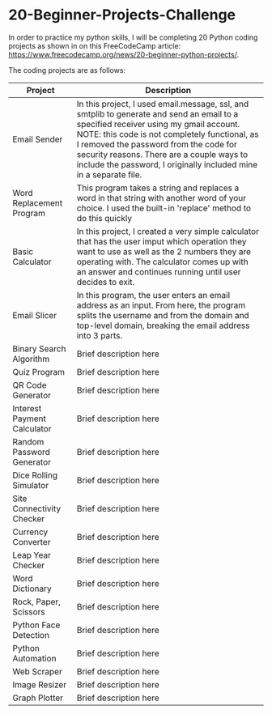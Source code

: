 # 20-Beginner-Projects-Challenge

In order to practice my python skills, I will be completing 20 Python coding projects as shown in on this FreeCodeCamp article: https://www.freecodecamp.org/news/20-beginner-python-projects/.

The coding projects are as follows: 

| Project                   | Description                  |
|---------------------------|------------------------------|
| Email Sender              | In this project, I used email.message, ssl, and smtplib to generate and send an email to a specified receiver using my gmail account. NOTE: this code is not completely functional, as I removed the password from the code for security reasons. There are a couple ways to include the password, I originally included mine in a separate file. |
| Word Replacement Program  | This program takes a string and replaces a word in that string with another word of your choice. I used the built-in 'replace' method to do this quickly      |
| Basic Calculator          | In this project, I created a very simple calculator that has the user imput which operation they want to use as well as the 2 numbers they are operating with. The calculator comes up with an answer and continues running until user decides to exit.       |
| Email Slicer              | In this program, the user enters an email address as an input. From here, the program splits the username and from the domain and top-level domain, breaking the email address into 3 parts.      |
| Binary Search Algorithm   | Brief description here       |
| Quiz Program              | Brief description here       |
| QR Code Generator         | Brief description here       |
| Interest Payment Calculator | Brief description here      |
| Random Password Generator | Brief description here       |
| Dice Rolling Simulator    | Brief description here       |
| Site Connectivity Checker | Brief description here       |
| Currency Converter        | Brief description here       |
| Leap Year Checker         | Brief description here       |
| Word Dictionary           | Brief description here       |
| Rock, Paper, Scissors     | Brief description here       |
| Python Face Detection     | Brief description here       |
| Python Automation         | Brief description here       |
| Web Scraper               | Brief description here       |
| Image Resizer             | Brief description here       |
| Graph Plotter             | Brief description here       |

